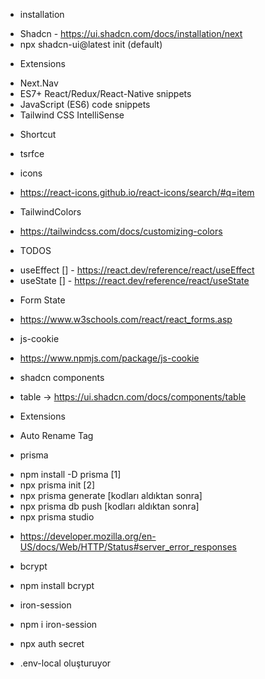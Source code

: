 
* installation
- Shadcn -  https://ui.shadcn.com/docs/installation/next
- npx shadcn-ui@latest init (default)

* Extensions
- Next.Nav
- ES7+ React/Redux/React-Native snippets
- JavaScript (ES6) code snippets
- Tailwind CSS IntelliSense


* Shortcut
- tsrfce

* icons
- https://react-icons.github.io/react-icons/search/#q=item

* TailwindColors
- https://tailwindcss.com/docs/customizing-colors


* TODOS 
- useEffect [] - https://react.dev/reference/react/useEffect
- useState  [] - https://react.dev/reference/react/useState


* Form State
- https://www.w3schools.com/react/react_forms.asp

* js-cookie
- https://www.npmjs.com/package/js-cookie

* shadcn components
- table -> https://ui.shadcn.com/docs/components/table


* Extensions
- Auto Rename Tag


* prisma 
- npm install -D prisma [1]
- npx prisma init [2]
- npx prisma generate [kodları aldıktan sonra]
- npx prisma db push  [kodları aldıktan sonra]
- npx prisma studio


* https://developer.mozilla.org/en-US/docs/Web/HTTP/Status#server_error_responses

* bcrypt
- npm install bcrypt


* iron-session
- npm i iron-session

* npx auth secret
- .env-local oluşturuyor 